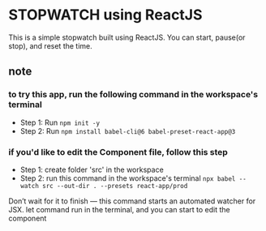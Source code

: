 # STOPWATCH using ReactJS

This is a simple stopwatch built using ReactJS. You can start, pause(or stop), and reset the time.

## note

### to try this app, run the following command in the workspace's terminal

- Step 1: Run `npm init -y`
- Step 2: Run `npm install babel-cli@6 babel-preset-react-app@3`

### if you'd like to edit the Component file, follow this step

- Step 1: create folder 'src' in the workspace
- Step 2: run this command in the workspace's terminal
  `npx babel --watch src --out-dir . --presets react-app/prod`

Don’t wait for it to finish — this command starts an automated watcher for JSX. let command run in the terminal, and you can start to edit the component
